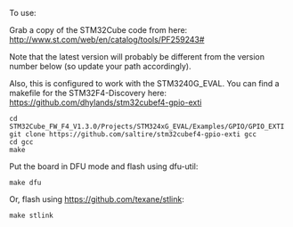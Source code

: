 To use:

Grab a copy of the STM32Cube code from here: http://www.st.com/web/en/catalog/tools/PF259243#

Note that the latest version will probably be different from the version number below
(so update your path accordingly).

Also, this is configured to work with the STM3240G_EVAL.
You can find a makefile for the STM32F4-Discovery here:
https://github.com/dhylands/stm32cubef4-gpio-exti

```
cd STM32Cube_FW_F4_V1.3.0/Projects/STM324xG_EVAL/Examples/GPIO/GPIO_EXTI
git clone https://github.com/saltire/stm32cubef4-gpio-exti gcc
cd gcc
make
```

Put the board in DFU mode and flash using dfu-util:
```
make dfu
```

Or, flash using https://github.com/texane/stlink:
```
make stlink
```
